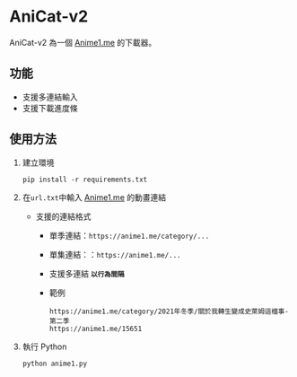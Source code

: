 # AniCat-v2

AniCat-v2 為一個 [Anime1.me](https://anime1.me/) 的下載器。

## 功能

- 支援多連結輸入
- 支援下載進度條

## 使用方法

1. 建立環境

   ```
   pip install -r requirements.txt
   ```

2. 在`url.txt`中輸入 [Anime1.me](https://anime1.me/) 的動畫連結

   - 支援的連結格式

     - 單季連結：`https://anime1.me/category/...`
     - 單集連結：：`https://anime1.me/...`
     - 支援多連結 **`以行為間隔`**
     - 範例

       ```
       https://anime1.me/category/2021年冬季/關於我轉生變成史萊姆這檔事-第二季
       https://anime1.me/15651
       ```

3. 執行 Python

   ```
   python anime1.py
   ```
